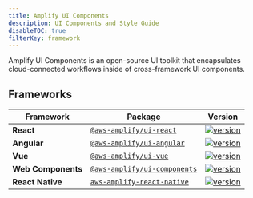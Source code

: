 ```yaml
---
title: Amplify UI Components
description: UI Components and Style Guide
disableTOC: true
filterKey: framework
---
```


Amplify UI Components is an open-source UI toolkit that encapsulates cloud-connected workflows inside of cross-framework UI components.

<inline-fragment framework="react" src="~/ui/fragments/react/installation.md"></inline-fragment> <inline-fragment framework="angular" src="~/ui/fragments/angular/installation.md"></inline-fragment> <inline-fragment framework="vue" src="~/ui/fragments/vue/installation.md"></inline-fragment> <inline-fragment framework="ionic" src="~/ui/fragments/ionic/installation.md"></inline-fragment> <inline-fragment framework="react-native" src="~/ui/fragments/react-native/installation.md"></inline-fragment>

## Frameworks

| Framework          | Package                                                                                  | Version                                                                                                                                                                                                                           |
| ------------------ | ---------------------------------------------------------------------------------------- | --------------------------------------------------------------------------------------------------------------------------------------------------------------------------------------------------------------------------------- |
| **React**          | [`@aws-amplify/ui-react`](https://www.npmjs.com/package/@aws-amplify/ui-react)           | [![version](https://img.shields.io/npm/v/@aws-amplify/ui-react/latest.svg)](https://www.npmjs.com/package/@aws-amplify/ui-react)           |  [`README.md`](../amplify-ui-react/README.md)  | [`React`](#react)                   |
| **Angular**        | [`@aws-amplify/ui-angular`](https://www.npmjs.com/package/@aws-amplify/ui-angular)       | [![version](https://img.shields.io/npm/v/@aws-amplify/ui-angular/latest.svg)](https://www.npmjs.com/package/@aws-amplify/ui-angular)       | [`README.md`](../amplify-ui-angular/README.md) | [`Angular`](#angular)               |
| **Vue**            | [`@aws-amplify/ui-vue`](https://www.npmjs.com/package/@aws-amplify/ui-vue)               | [![version](https://img.shields.io/npm/v/@aws-amplify/ui-vue/latest.svg)](https://www.npmjs.com/package/@aws-amplify/ui-vue)               |   [`README.md`](../amplify-ui-vue/README.md)   | [`Vue`](#vue)                       |
| **Web Components** | [`@aws-amplify/ui-components`](https://www.npmjs.com/package/@aws-amplify/ui-components) | [![version](https://img.shields.io/npm/v/@aws-amplify/ui-components/latest.svg)](https://www.npmjs.com/package/@aws-amplify/ui-components) |            [`README.md`](README.md)            | [`Web Components`](#web-components) |
| **React Native**   | [`aws-amplify-react-native`](https://www.npmjs.com/package/aws-amplify-react-native)     | [![version](https://img.shields.io/npm/v/aws-amplify-react-native/latest.svg)](https://www.npmjs.com/package/aws-amplify-react-native) |            [`README.md`](README.md)            | [`Web Components`](#web-components)     |

<inline-fragment framework="react" src="~/ui/fragments/react/faq.md"></inline-fragment> <inline-fragment framework="angular" src="~/ui/fragments/angular/faq.md"></inline-fragment> <inline-fragment framework="vue" src="~/ui/fragments/vue/faq.md"></inline-fragment>
